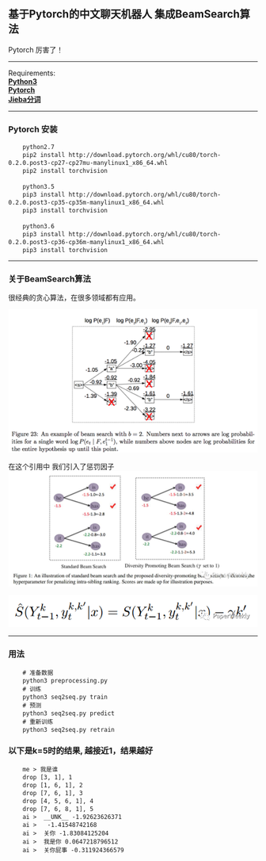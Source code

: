 ## 基于Pytorch的中文聊天机器人 集成BeamSearch算法  

Pytorch 厉害了！    

---
Requirements:   
[**Python3**](https://www.python.org/)  
[**Pytorch**](https://github.com/pytorch/pytorch)   
[**Jieba分词**](https://github.com/fxsjy/jieba)

---

### Pytorch 安装
        python2.7
        pip2 install http://download.pytorch.org/whl/cu80/torch-0.2.0.post3-cp27-cp27mu-manylinux1_x86_64.whl 
        pip2 install torchvision 

        python3.5
        pip3 install http://download.pytorch.org/whl/cu80/torch-0.2.0.post3-cp35-cp35m-manylinux1_x86_64.whl 
        pip3 install torchvision
        
        python3.6
        pip3 install http://download.pytorch.org/whl/cu80/torch-0.2.0.post3-cp36-cp36m-manylinux1_x86_64.whl 
        pip3 install torchvision

---

### 关于BeamSearch算法
很经典的贪心算法，在很多领域都有应用。

![](./img/beamsearch.png)


在这个引用中 我们引入了惩罚因子
![](./img/beamsearch2.jpeg)


![](./img/1.png)


---

### 用法  

        # 准备数据
        python3 preprocessing.py
        # 训练
        python3 seq2seq.py train
        # 预测
        python3 seq2seq.py predict
        # 重新训练
        python3 seq2seq.py retrain

### 以下是k=5时的结果, 越接近1，结果越好

        me > 我是谁
        drop [3, 1], 1
        drop [1, 6, 1], 2
        drop [7, 6, 1], 3
        drop [4, 5, 6, 1], 4
        drop [7, 6, 8, 1], 5
        ai >  __UNK__ -1.92623626371
        ai >   -1.41548742168
        ai >  关你 -1.83084125204
        ai >  我是你 0.0647218796512
        ai >  关你屁事 -0.311924366579

